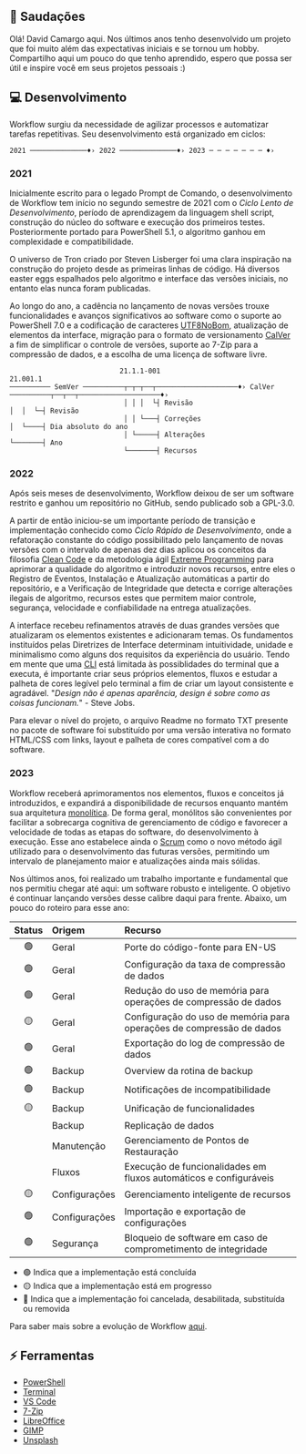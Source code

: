 ## :vulcan_salute: Saudações
Olá! David Camargo aqui. Nos últimos anos tenho desenvolvido um projeto que foi muito além das expectativas iniciais e se tornou um hobby. Compartilho aqui um pouco do que tenho aprendido, espero que possa ser útil e inspire você em seus projetos pessoais :)

## :computer: Desenvolvimento
Workflow surgiu da necessidade de agilizar processos e automatizar tarefas repetitivas. Seu desenvolvimento está organizado em ciclos:

```
2021 ──────────────♦› 2022 ──────────────♦› 2023 ─ ─ ─ ─ ─ ─ ─ ♦›
```
### 2021
Inicialmente escrito para o legado Prompt de Comando, o desenvolvimento de Workflow tem início no segundo semestre de 2021 com o _Ciclo Lento de Desenvolvimento_, período de aprendizagem da linguagem shell script, construção do núcleo do software e execução dos primeiros testes. Posteriormente portado para PowerShell 5.1, o algoritmo ganhou em complexidade e compatibilidade.

O universo de Tron criado por Steven Lisberger foi uma clara inspiração na construção do projeto desde as primeiras linhas de código. Há diversos easter eggs espalhados pelo algoritmo e interface das versões iniciais, no entanto elas nunca foram publicadas.

Ao longo do ano, a cadência no lançamento de novas versões trouxe funcionalidades e avanços significativos ao software como o suporte ao PowerShell 7.0 e a codificação de caracteres [UTF8NoBom](https://docs.microsoft.com/pt-br/powershell/module/microsoft.powershell.core/about/about_character_encoding), atualização de elementos da interface, migração para o formato de versionamento [CalVer](https://calver.org) a fim de simplificar o controle de versões, suporte ao 7-Zip para a compressão de dados, e a escolha de uma licença de software livre.

```
                           21.1.1-001                                      21.001.1
────────── SemVer ──────────┬─┬─┬──┬────────────────────♦› CalVer ──────────┬──┬──┬────────────────────♦›
                            │ │ │  └┤ Revisão                               │  │  └─┤ Revisão
                            │ │ └───┤ Correções                             │  └────┤ Dia absoluto do ano
                            │ └─────┤ Alterações                            └───────┤ Ano
                            └───────┤ Recursos
```

### 2022
Após seis meses de desenvolvimento, Workflow deixou de ser um software restrito e ganhou um repositório no GitHub, sendo publicado sob a GPL-3.0.

A partir de então iniciou-se um importante período de transição e implementação conhecido como _Ciclo Rápido de Desenvolvimento_, onde a refatoração constante do código possibilitado pelo lançamento de novas versões com o intervalo de apenas dez dias aplicou os conceitos da filosofia [Clean Code](https://blog.betrybe.com/tecnologia/clean-code) e da metodologia ágil [Extreme Programming](https://www.devmedia.com.br/extreme-programming-conceitos-e-praticas/1498) para aprimorar a qualidade do algoritmo e introduzir novos recursos, entre eles o Registro de Eventos, Instalação e Atualização automáticas a partir do repositório, e a Verificação de Integridade que detecta e corrige alterações ilegais de algoritmo, recursos estes que permitem maior controle, segurança, velocidade e confiabilidade na entrega atualizações.

A interface recebeu refinamentos através de duas grandes versões que atualizaram os elementos existentes e adicionaram temas. Os fundamentos instituídos pelas Diretrizes de Interface determinam intuitividade, unidade e minimalismo como alguns dos requisitos da experiência do usuário. Tendo em mente que uma [CLI](https://blog.betrybe.com/tecnologia/tudo-sobre-cli) está limitada às possiblidades do terminal que a executa, é importante criar seus próprios elementos, fluxos e estudar a palheta de cores legível pelo terminal a fim de criar um layout consistente e agradável. "_Design não é apenas aparência, design é sobre como as coisas funcionam._" - Steve Jobs.

Para elevar o nível do projeto, o arquivo Readme no formato TXT presente no pacote de software foi substituído por uma versão interativa no formato HTML/CSS com links, layout e palheta de cores compatível com a do software.

### 2023
Workflow receberá aprimoramentos nos elementos, fluxos e conceitos já introduzidos, e expandirá a disponibilidade de recursos enquanto mantém sua arquitetura [monolítica](https://youtu.be/CsrHHHPHKwE). De forma geral, monólitos são convenientes por facilitar a sobrecarga cognitiva de gerenciamento de código e favorecer a velocidade de todas as etapas do software, do desenvolvimento à execução. Esse ano estabelece ainda o [Scrum](https://www.totvs.com/blog/negocios/scrum) como o novo método ágil utilizado para o desenvolvimento das futuras versões, permitindo um intervalo de planejamento maior e atualizações ainda mais sólidas.

Nos últimos anos, foi realizado um trabalho importante e fundamental que nos permitiu chegar até aqui: um software robusto e inteligente. O objetivo é continuar lançando versões desse calibre daqui para frente. Abaixo, um pouco do roteiro para esse ano:

|Status|Origem|Recurso|
|:---:|:---|:---|
|:green_circle:|Geral|Porte do código-fonte para EN-US|
|:green_circle:|Geral|Configuração da taxa de compressão de dados|
|:green_circle:|Geral|Redução do uso de memória para operações de compressão de dados|
|:yellow_circle:|Geral|Configuração do uso de memória para operações de compressão de dados|
|:green_circle:|Geral|Exportação do log de compressão de dados|
|:green_circle:|Backup|Overview da rotina de backup|
|:green_circle:|Backup|Notificações de incompatibilidade|
|:yellow_circle:|Backup|Unificação de funcionalidades|
||Backup|Replicação de dados|
||Manutenção|Gerenciamento de Pontos de Restauração|
||Fluxos|Execução de funcionalidades em fluxos automáticos e configuráveis|
|:yellow_circle:|Configurações|Gerenciamento inteligente de recursos|
|:green_circle:|Configurações|Importação e exportação de configurações|
|:green_circle:|Segurança|Bloqueio de software em caso de comprometimento de integridade|

- :green_circle: Indica que a implementação está concluída
- :yellow_circle: Indica que a implementação está em progresso
- :red_circle: Indica que a implementação foi cancelada, desabilitada, substituída ou removida

Para saber mais sobre a evolução de Workflow [aqui](https://github.com/2uj1m28ohz/workflow/blob/main/Evolution.md).

## :zap: Ferramentas
- [PowerShell](https://github.com/powershell/powershell)
- [Terminal](https://github.com/microsoft/terminal)
- [VS Code](https://github.com/microsoft/vscode)
- [7-Zip](https://7-zip.org)
- [LibreOffice](https://libreoffice.org)
- [GIMP](https://gimp.org)
- [Unsplash](https://unsplash.com)
